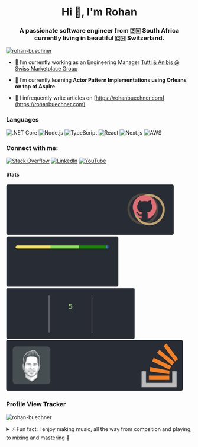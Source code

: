 <h1 align="center">Hi 👋, I'm Rohan</h1>
<h3 align="center">A passionate software engineer from 🇿🇦 South Africa currently living in beautiful 🇨🇭 Switzerland.</h3>

<p align="left">
  <a href="https://github.com/ryo-ma/github-profile-trophy">
    <img src="https://github-profile-trophy.vercel.app/?username=rohan-buechner&theme=onedark&column=9&margin-w=15&margin-h=15&rank=?,-?,-B" alt="rohan-buechner" />
  </a>
</p> 

- 🔭 I’m currently working as an Engineering Manager [Tutti & Anibis @ Swiss Marketplace Group](https://swissmarketplace.group/)
  
- 🌱 I’m currently learning **Actor Pattern Implementations using Orleans on top of Aspire**
  
- 📝 I infrequently write articles on [https://rohanbuechner.com](https://rohanbuechner.com)

### Languages

![.NET Core](https://img.shields.io/badge/-DotNetCore-512BD4?&logo=.net&logoColor=white)
![Node.js](https://img.shields.io/badge/-Node.js-339933?&logo=node.js&logoColor=white)
![TypeScript](https://img.shields.io/badge/-TypeScript-3178C6?&logo=typescript&logoColor=white)
![React](https://img.shields.io/badge/-React-61DAFB?&logo=react&logoColor=black)
![Next.js](https://img.shields.io/badge/-Next.js-000000?&logo=next.js&logoColor=white)
![AWS](https://img.shields.io/badge/-AWS-FF9900?&logo=amazonwebservices&logoColor=white)

<h3 align="left">Connect with me:</h3>

[![Stack Overflow](https://img.shields.io/badge/Stack%20Overflow-FE7A16?logo=stack-overflow&logoColor=white)](https://stackoverflow.com/users/1105314)
[![LinkedIn](https://img.shields.io/badge/LinkedIn-0A66C2?logo=linkedin&logoColor=white)](https://www.linkedin.com/in/rohan-buechner)
[![YouTube](https://img.shields.io/badge/YouTube-FF0000?logo=youtube&logoColor=white)](https://www.youtube.com/channel/evette-and-rohan)

#### Stats

<a href="https://github.com/rohan-buechner">
  <img height="137px" src="stars-tier.svg"/>
  <img height="137px" src="languages.svg"/>
</a>
<a href="https://github.com/rohan-buechner">
    <img height="137px" src="streak.svg"/>
</a>
<a href="https://stackoverflow.com/users/1105314">
   <img height="137px" src="stackoverflow.svg"/>
</a>

### Profile View Tracker

<p align="left">
  <img src="https://komarev.com/ghpvc/?username=rohan-buechner&label=Profile%20views&color=0e75b6&style=flat" alt="rohan-buechner" />
</p>

<details>
  <summary>⚡ Fun fact: I enjoy making music, all the way from compsition and playing, to mixing and mastering 🤘</summary>
  <br />
  
   [![Senaah - Ephemeral](http://img.youtube.com/vi/rqCzm6L2PiE/0.jpg)](http://www.youtube.com/watch?v=rqCzm6L2PiE "Senaah - Ephemeral")
</details

